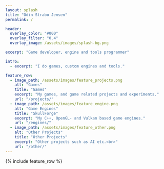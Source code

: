 ```yaml
---
layout: splash
title: "Odin Strabo Jensen"
permalink: /

header:
  overlay_color: "#000"
  overlay_filter: "0.4"
  overlay_image: /assets/images/splash-bg.png

excerpt: "Game developer, engine and tools programmer"

intro:
  - excerpt: "I do games, custom engines and tools."

feature_row:
  - image_path: /assets/images/feature_projects.png
    alt: "Games"
    title: "Games"
    excerpt: "My games, and game related projects and experiments."
    url: "/projects/"
  - image_path: /assets/images/feature_engine.png
    alt: "Game Engines"
    title: "SkullForge"
    excerpt: "My C++, OpenGL- and Vulkan based game engines."
    url: "/engines/"
  - image_path: /assets/images/feature_other.png
    alt: "Other Projects"
    title: "Other Projects"
    excerpt: "Other projects such as AI etc.<br>"
    url: "/other/"
---
```


{% include feature_row %}
